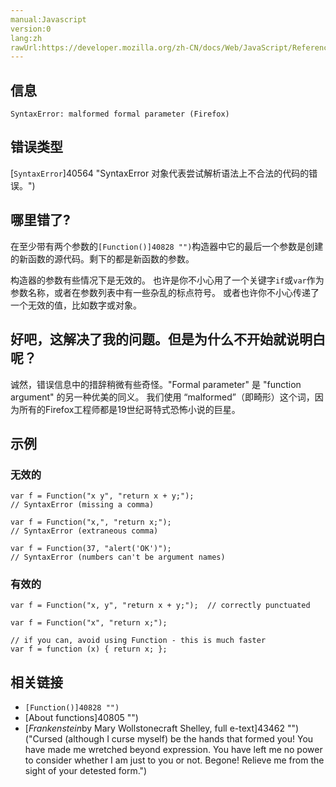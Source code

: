 ```yaml
---
manual:Javascript
version:0
lang:zh
rawUrl:https://developer.mozilla.org/zh-CN/docs/Web/JavaScript/Reference/Errors/Malformed_formal_parameter
---
```






## 信息<a name="信息"></a>

```
SyntaxError: malformed formal parameter (Firefox)

```

## 错误类型<a name="错误类型"></a>


[`SyntaxError`]40564 "SyntaxError 对象代表尝试解析语法上不合法的代码的错误。")


## 哪里错了?<a name="哪里错了"></a>


在至少带有两个参数的`[Function()]40828 "")`构造器中它的最后一个参数是创建的新函数的源代码。剩下的都是新函数的参数。



构造器的参数有些情况下是无效的。 也许是你不小心用了一个关键字`if`或`var`作为参数名称，或者在参数列表中有一些杂乱的标点符号。 或者也许你不小心传递了一个无效的值，比如数字或对象。


## 好吧，这解决了我的问题。但是为什么不开始就说明白呢？<a name="好吧，这解决了我的问题。但是为什么不开始就说明白呢？"></a>


诚然，错误信息中的措辞稍微有些奇怪。&quot;Formal parameter&quot; 是 &quot;function argument&quot; 的另一种优美的同义。 我们使用 “malformed”（即畸形）这个词，因为所有的Firefox工程师都是19世纪哥特式恐怖小说的巨星。


## 示例<a name="示例"></a>

### 无效的<a name="无效的"></a>

```
var f = Function("x y", "return x + y;");  
// SyntaxError (missing a comma)

var f = Function("x,", "return x;");  
// SyntaxError (extraneous comma)

var f = Function(37, "alert('OK')");
// SyntaxError (numbers can't be argument names)
```

### 有效的<a name="有效的"></a>

```
var f = Function("x, y", "return x + y;");  // correctly punctuated

var f = Function("x", "return x;");

// if you can, avoid using Function - this is much faster
var f = function (x) { return x; };
```

## 相关链接<a name="相关链接"></a>

* `[Function()]40828 "")`
* [About functions]40805 "")
* [*Frankenstein*by Mary Wollstonecraft Shelley, full e-text]43462 "")(&quot;Cursed (although I curse myself) be the hands that formed you! You have made me wretched beyond expression. You have left me no power to consider whether I am just to you or not. Begone! Relieve me from the sight of your detested form.&quot;)



